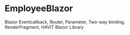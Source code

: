 # EmployeeBlazor

Blazor
Eventcallback, Router, Parameter, Two-way binding, RenderFragment,
HAVIT Blazor Library
